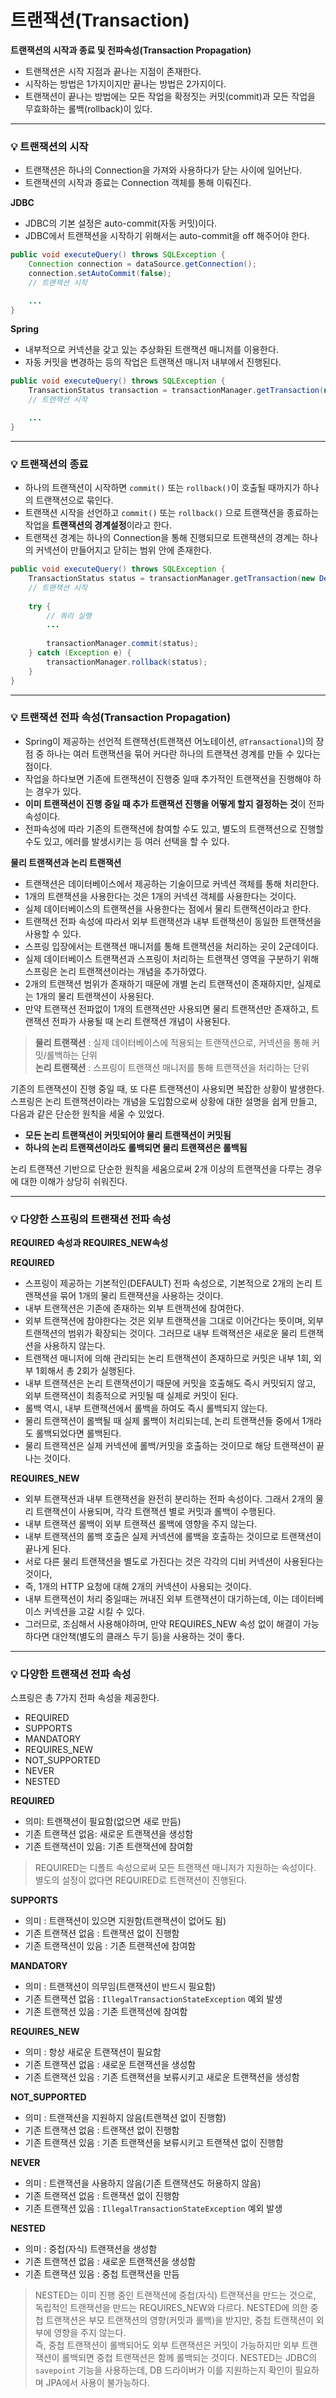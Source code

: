 # 트랜잭션(Transaction)

**트랜잭션의 시작과 종료 및 전파속성(Transaction Propagation)**
* 트랜잭션은 시작 지점과 끝나는 지점이 존재한다.
* 시작하는 방법은 1가지이지만 끝나는 방법은 2가지이다.
* 트랜잭션이 끝나는 방법에는 모든 작업을 확정짓는 커밋(commit)과 모든 작업을 무효화하는 롤백(rollback)이 있다.
---
### 💡 트랜잭션의 시작
* 트랜잭션은 하나의 Connection을 가져와 사용하다가 닫는 사이에 일어난다.
* 트랜잭션의 시작과 종료는 Connection 객체를 통해 이뤄진다.

**JDBC**
* JDBC의 기본 설정은 auto-commit(자동 커밋)이다.
* JDBC에서 트랜잭션을 시작하기 위해서는 auto-commit을 off 해주어야 한다.
```java
public void executeQuery() throws SQLException {
	Connection connection = dataSource.getConnection();
	connection.setAutoCommit(false);
	// 트랜잭션 시작

	...
}
```

**Spring**
* 내부적으로 커넥션을 갖고 있는 추상화된 트랜잭션 매니저를 이용한다.
* 자동 커밋을 변경하는 등의 작업은 트랜잭션 매니저 내부에서 진행된다.
```java
public void executeQuery() throws SQLException {
	TransactionStatus transaction = transactionManager.getTransaction(new DefaultTransactionDefinition());
	// 트랜잭션 시작

	...
}
```
---
### 💡 트랜잭션의 종료
* 하나의 트랜잭션이 시작하면 `commit()` 또는 `rollback()`이 호출될 때까지가 하나의 트랜잭션으로 묶인다.
* 트랜잭션 시작을 선언하고 `commit()` 또는 `rollback()` 으로 트랜잭션을 종료하는 작업을 **트랜잭션의 경계설정**이라고 한다.
* 트랜잭션 경계는 하나의 Connection을 통해 진행되므로 트랜잭션의 경계는 하나의 커넥션이 만들어지고 닫히는 범위 안에 존재한다.
```java
public void executeQuery() throws SQLException {
    TransactionStatus status = transactionManager.getTransaction(new DefaultTransactionDefinition());
    // 트랜잭션 시작
    
    try {
        // 쿼리 실행
        ...
            
        transactionManager.commit(status);
    } catch (Exception e) {
        transactionManager.rollback(status);
    }
}
```
---
### 💡 트랜잭션 전파 속성(Transaction Propagation)
* Spring이 제공하는 선언적 트랜잭션(트랜잭션 어노테이션, `@Transactional`)의 장점 중 하나는 여러 트랜잭션을 묶어 커다란 하나의 트랜잭션 경계를 만들 수 있다는 점이다.
* 작업을 하다보면 기존에 트랜잭션이 진행중 일때 추가적인 트랜잭션을 진행해야 하는 경우가 있다.
* **이미 트랜잭션이 진행 중일 때 추가 트랜잭션 진행을 어떻게 할지 결정하는 것**이 전파속성이다.
* 전파속성에 따라 기존의 트랜잭션에 참여할 수도 있고, 별도의 트랜잭션으로 진행할 수도 있고, 에러를 발생시키는 등 여러 선택을 할 수 있다.

**물리 트랜잭션과 논리 트랜잭션**
* 트랜잭션은 데이터베이스에서 제공하는 기술이므로 커넥션 객체를 통해 처리한다.
* 1개의 트랜잭션을 사용한다는 것은 1개의 커넥션 객체를 사용한다는 것이다.
* 실제 데이터베이스의 트랜잭션을 사용한다는 점에서 물리 트랜잭션이라고 한다.
* 트랜잭션 전파 속성에 따라서 외부 트랜잭션과 내부 트랜잭션이 동일한 트랜잭션을 사용할 수 있다.
* 스프링 입장에서는 트랜잭션 매니저를 통해 트랜잭션을 처리하는 곳이 2군데이다.
* 실제 데이터베이스 트랜잭션과 스프링이 처리하는 트랜잭션 영역을 구분하기 위해 스프링은 논리 트랜잭션이라는 개념을 추가하였다.
* 2개의 트랜잭션 범위가 존재하기 때문에 개별 논리 트랜잭션이 존재하지만, 실제로는 1개의 물리 트랜잭션이 사용된다.
* 만약 트랜잭션 전파없이 1개의 트랜잭션만 사용되면 물리 트랜잭션만 존재하고, 트랜잭션 전파가 사용될 때 논리 트랜잭션 개념이 사용된다.

> **물리 트랜잭션** : 실제 데이터베이스에 적용되는 트랜잭션으로, 커넥션을 통해 커밋/롤백하는 단위  
> **논리 트랜잭션** : 스프링이 트랜잭션 매니저를 통해 트랜잭션을 처리하는 단위

기존의 트랜잭션이 진행 중일 때, 또 다른 트랜잭션이 사용되면 복잡한 상황이 발생한다. 스프링은 논리 트랜잭션이라는 개념을 도입함으로써 상황에 대한 설명을 쉽게 만들고, 다음과 같은 단순한 원칙을 세울 수 있었다.

* **모든 논리 트랜잭션이 커밋되어야 물리 트랜잭션이 커밋됨**
* **하나의 논리 트랜잭션이라도 롤백되면 물리 트랜잭션은 롤백됨**

논리 트랜잭션 기반으로 단순한 원칙을 세움으로써 2개 이상의 트랜잭션을 다루는 경우에 대한 이해가 상당히 쉬워진다.

---
### 💡 다양한 스프링의 트랜잭션 전파 속성
**REQUIRED 속성과 REQUIRES_NEW속성**

**REQUIRED**
* 스프링이 제공하는 기본적인(DEFAULT) 전파 속성으로, 기본적으로 2개의 논리 트랜잭션을 묶어 1개의 물리 트랜잭션을 사용하는 것이다.
* 내부 트랜잭션은 기존에 존재하는 외부 트랜잭션에 참여한다.
* 외부 트랜잭션에 참야한다는 것은 외부 트랜잭션을 그대로 이어간다는 뜻이며, 외부 트랜잭션의 범위가 확장되는 것이다. 그러므로 내부 트랙잭션은 새로운 물리 트랜잭션을 사용하지 않는다.
* 트랜잭션 매니저에 의해 관리되는 논리 트랜잭션이 존재하므로 커밋은 내부 1회, 외부 1회해서 총 2회가 실행된다.
* 내부 트랜잭션은 논리 트랜잭션이기 때문에 커밋을 호출해도 즉시 커밋되지 않고, 외부 트랜잭션이 최종적으로 커밋될 때 실제로 커밋이 된다.
* 롤백 역시, 내부 트랜잭션에서 롤백을 하여도 즉시 롤백되지 않는다.
* 물리 트랜잭션이 롤백될 때 실제 롤백이 처리되는데, 논리 트랜잭션들 중에서 1개라도 롤백되었다면 롤백된다.
* 물리 트랜잭션은 실제 커넥션에 롤백/커밋을 호출하는 것이므로 해당 트랜잭션이 끝나는 것이다.

**REQUIRES_NEW**
* 외부 트랜잭션과 내부 트랜잭션을 완전히 분리하는 전파 속성이다. 그래서 2개의 물리 트랜잭션이 사용되며, 각각 트랜잭션 별로 커밋과 롤백이 수행된다.
* 내부 트랜잭션 롤백이 외부 트랜잭션 롤백에 영향을 주지 않는다.
* 내부 트랜잭션의 롤백 호출은 실제 커넥션에 롤백을 호출하는 것이므로 트랜잭션이 끝나게 된다.
* 서로 다른 물리 트랜잭션을 별도로 가진다는 것은 각각의 디비 커넥션이 사용된다는 것이다,
* 즉, 1개의 HTTP 요청에 대해 2개의 커넥션이 사용되는 것이다.
* 내부 트랜잭션이 처리 중일때는 꺼내진 외부 트랜잭션이 대기하는데, 이는 데이터베이스 커넥션을 고갈 시킬 수 있다.
* 그러므로, 조심해서 사용해야하며, 만약 REQUIRES_NEW 속성 없이 해결이 가능하다면 대안책(별도의 클래스 두기 등)을 사용하는 것이 좋다.
---
### 💡 다양한 트랜잭션 전파 속성
스프링은 총 7가지 전파 속성을 제공한다.
* REQUIRED
* SUPPORTS
* MANDATORY
* REQUIRES_NEW
* NOT_SUPPORTED
* NEVER
* NESTED

**REQUIRED**
* 의미: 트랜잭션이 필요함(없으면 새로 만듬)
* 기존 트랜잭션 없음: 새로운 트랜잭션을 생성함
* 기존 트랜잭션이 있음: 기존 트랜잭션에 참여함

>REQUIRED는 디폴트 속성으로써 모든 트랜잭션 매니저가 지원하는 속성이다. 별도의 설정이 없다면 REQUIRED로 트랜잭션이 진행된다.

**SUPPORTS**
* 의미 : 트랜잭션이 있으면 지원함(트랜잭션이 없어도 됨)
* 기존 트랜잭션 없음 : 트랜잭션 없이 진행함
* 기존 트랜잭션이 있음 : 기존 트랜잭션에 참여함

**MANDATORY**
* 의미 : 트랜잭션이 의무임(트랜잭션이 반드시 필요함)
* 기존 트랜잭션 없음 : `IllegalTransactionStateException` 예외 발생
* 기존 트랜잭션 있음 : 기존 트랜잭션에 참여함

**REQUIRES_NEW**
* 의미 : 항상 새로운 트랜잭션이 필요함
* 기존 트랜잭션 없음 : 새로운 트랜잭션을 생성함
* 기존 트랜잭션 있음 : 기존 트랜잭션을 보류시키고 새로운 트랜잭션을 생성함

**NOT_SUPPORTED**
* 의미 : 트랜잭션을 지원하지 않음(트랜잭션 없이 진행함)
* 기존 트랜잭션 없음 : 트랜잭션 없이 진행함
* 기존 트랜잭션 있음 : 기존 트랜잭션을 보류시키고 트랜잭션 없이 진행함

**NEVER**
* 의미 : 트랜잭션을 사용하지 않음(기존 트랜잭션도 허용하지 않음)
* 기존 트랜잭션 없음 : 트랜잭션 없이 진행함
* 기존 트랜잭션 있음 : `IllegalTransactionStateException` 예외 발생

**NESTED**
* 의미 : 중첩(자식) 트랜잭션을 생성함
* 기존 트랜잭션 없음 : 새로운 트랜잭션을 생성함
* 기존 트랜잭션 있음 : 중첩 트랜잭션을 만듬

> NESTED는 이미 진행 중인 트랜잭션에 중첩(자식) 트랜잭션을 만드는 것으로, 독립적인 트랜잭션을 만드는 REQUIRES_NEW와 다르다. NESTED에 의한 중첩 트랜잭션은 부모 트랜잭션의 영향(커밋과 롤백)을 받지만, 중첩 트랜잭션이 외부에 영향을 주지 않는다.  
> 즉, 중첩 트랜잭션이 롤백되어도 외부 트랜잭션은 커밋이 가능하지만 외부 트랜잭션이 롤백되면 중첩 트랜잭션은 함께 롤백되는 것이다.
>NESTED는 JDBC의 `savepoint` 기능을 사용하는데, DB 드라이버가 이를 지원하는지 확인이 필요하며 JPA에서 사용이 불가능하다.
